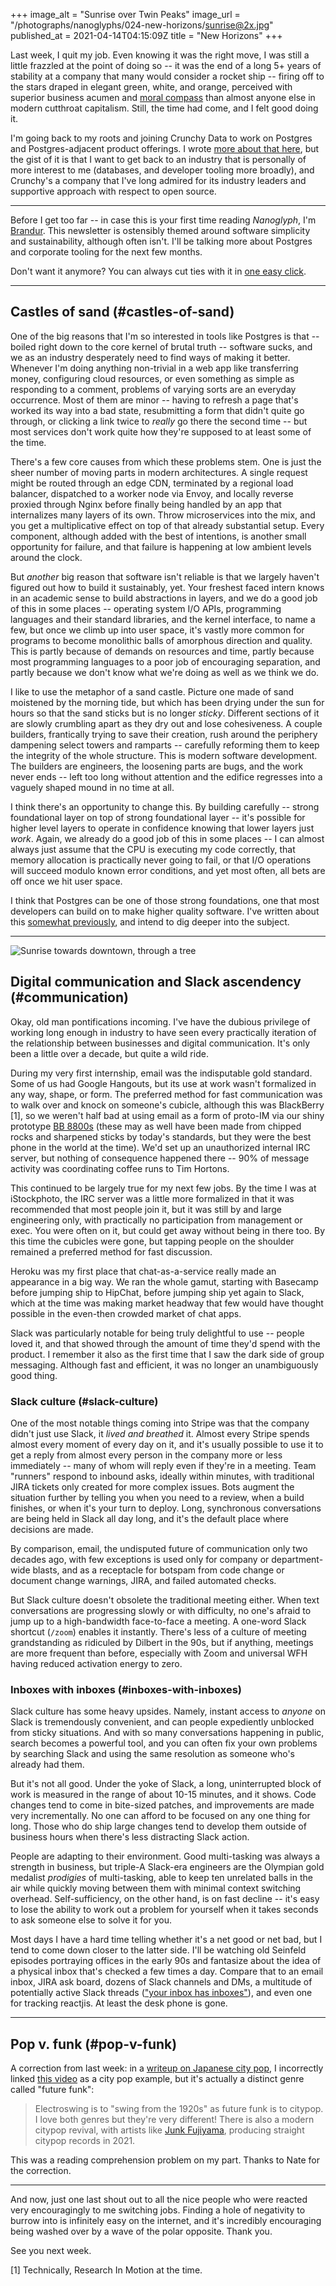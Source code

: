 +++
image_alt = "Sunrise over Twin Peaks"
image_url = "/photographs/nanoglyphs/024-new-horizons/sunrise@2x.jpg"
published_at = 2021-04-14T04:15:09Z
title = "New Horizons"
+++

Last week, I quit my job. Even knowing it was the right move, I was still a little frazzled at the point of doing so -- it was the end of a long 5+ years of stability at a company that many would consider a rocket ship -- firing off to the stars draped in elegant green, white, and orange, perceived with superior business acumen and [moral compass](https://stripe.com/climate) than almost anyone else in modern cutthroat capitalism. Still, the time had come, and I felt good doing it.

I'm going back to my roots and joining Crunchy Data to work on Postgres and Postgres-adjacent product offerings. I wrote [more about that here](/fragments/crunchy), but the gist of it is that I want to get back to an industry that is personally of more interest to me (databases, and developer tooling more broadly), and Crunchy's a company that I've long admired for its industry leaders and supportive approach with respect to open source.

---

Before I get too far -- in case this is your first time reading _Nanoglyph_, I'm [Brandur](https://twitter.com/brandur). This newsletter is ostensibly themed around software simplicity and sustainability, although often isn't. I'll be talking more about Postgres and corporate tooling for the next few months.

Don't want it anymore? You can always cut ties with it in [one easy click](%unsubscribe_url%).

---

## Castles of sand (#castles-of-sand)

One of the big reasons that I'm so interested in tools like Postgres is that -- boiled right down to the core kernel of brutal truth -- software sucks, and we as an industry desperately need to find ways of making it better. Whenever I'm doing anything non-trivial in a web app like transferring money, configuring cloud resources, or even something as simple as responding to a comment, problems of varying sorts are an everyday occurrence. Most of them are minor -- having to refresh a page that's worked its way into a bad state, resubmitting a form that didn't quite go through, or clicking a link twice to _really_ go there the second time -- but most services don't work quite how they're supposed to at least some of the time.

There's a few core causes from which these problems stem. One is just the sheer number of moving parts in modern architectures. A single request might be routed through an edge CDN, terminated by a regional load balancer, dispatched to a worker node via Envoy, and locally reverse proxied through Nginx before finally being handled by an app that internalizes many layers of its own. Throw microservices into the mix, and you get a multiplicative effect on top of that already substantial setup. Every component, although added with the best of intentions, is another small opportunity for failure, and that failure is happening at low ambient levels around the clock.

But _another_ big reason that software isn't reliable is that we largely haven't figured out how to build it sustainably, yet. Your freshest faced intern knows in an academic sense to build abstractions in layers, and we do a good job of this in some places -- operating system I/O APIs, programming languages and their standard libraries, and the kernel interface, to name a few, but once we climb up into user space, it's vastly more common for programs to become monolithic balls of amorphous direction and quality. This is partly because of demands on resources and time, partly because most programming languages to a poor job of encouraging separation, and partly because we don't know what we're doing as well as we think we do.

I like to use the metaphor of a sand castle. Picture one made of sand moistened by the morning tide, but which has been drying under the sun for hours so that the sand sticks but is no longer _sticky_. Different sections of it are slowly crumbling apart as they dry out and lose cohesiveness. A couple builders, frantically trying to save their creation, rush around the periphery dampening select towers and ramparts -- carefully reforming them to keep the integrity of the whole structure. This is modern software development. The builders are engineers, the loosening parts are bugs, and the work never ends -- left too long without attention and the edifice regresses into a vaguely shaped mound in no time at all.

I think there's an opportunity to change this. By building carefully -- strong foundational layer on top of strong foundational layer -- it's possible for higher level layers to operate in confidence knowing that lower layers just _work_. Again, we already do a good job of this in some places -- I can almost always just assume that the CPU is executing my code correctly, that memory allocation is practically never going to fail, or that I/O operations will succeed modulo known error conditions, and yet most often, all bets are off once we hit user space.

I think that Postgres can be one of those strong foundations, one that most developers can build on to make higher quality software. I've written about this [somewhat previously](/acid), and intend to dig deeper into the subject.

---

<img src="/photographs/nanoglyphs/024-new-horizons/sunrise-tree@2x.jpg" alt="Sunrise towards downtown, through a tree" class="wide">

## Digital communication and Slack ascendency (#communication)

Okay, old man pontifications incoming. I've have the dubious privilege of working long enough in industry to have seen every practically iteration of the relationship between businesses and digital communication. It's only been a little over a decade, but quite a wild ride.

During my very first internship, email was the indisputable gold standard. Some of us had Google Hangouts, but its use at work wasn't formalized in any way, shape, or form. The preferred method for fast communication was to walk over and knock on someone's cubicle, although this was BlackBerry [1], so we weren't half bad at using email as a form of proto-IM via our shiny prototype [BB 8800s](https://www.gsmarena.com/blackberry_8800-1911.php) (these may as well have been made from chipped rocks and sharpened sticks by today's standards, but they were the best phone in the world at the time). We'd set up an unauthorized internal IRC server, but nothing of consequence happened there -- 90% of message activity was coordinating coffee runs to Tim Hortons.

This continued to be largely true for my next few jobs. By the time I was at iStockphoto, the IRC server was a little more formalized in that it was recommended that most people join it, but it was still by and large engineering only, with practically no participation from management or exec. You were often on it, but could get away without being in there too. By this time the cubicles were gone, but tapping people on the shoulder remained a preferred method for fast discussion.

Heroku was my first place that chat-as-a-service really made an appearance in a big way. We ran the whole gamut, starting with Basecamp before jumping ship to HipChat, before jumping ship yet again to Slack, which at the time was making market headway that few would have thought possible in the even-then crowded market of chat apps.

Slack was particularly notable for being truly delightful to use -- people loved it, and that showed through the amount of time they'd spend with the product. I remember it also as the first time that I saw the dark side of group messaging. Although fast and efficient, it was no longer an unambiguously good thing.

### Slack culture (#slack-culture)

One of the most notable things coming into Stripe was that the company didn't just use Slack, it _lived and breathed_ it. Almost every Stripe spends almost every moment of every day on it, and it's usually possible to use it to get a reply from almost every person in the company more or less immediately -- many of whom will reply even if they're in a meeting. Team "runners" respond to inbound asks, ideally within minutes, with traditional JIRA tickets only created for more complex issues. Bots augment the situation further by telling you when you need to a review, when a build finishes, or when it's your turn to deploy. Long, synchronous conversations are being held in Slack all day long, and it's the default place where decisions are made.

By comparison, email, the undisputed future of communication only two decades ago, with few exceptions is used only for company or department-wide blasts, and as a receptacle for botspam from code change or document change warnings, JIRA, and failed automated checks.

But Slack culture doesn't obsolete the traditional meeting either. When text conversations are progressing slowly or with difficulty, no one's afraid to jump up to a high-bandwidth face-to-face a meeting. A one-word Slack shortcut (`/zoom`) enables it instantly. There's less of a culture of meeting grandstanding as ridiculed by Dilbert in the 90s, but if anything, meetings are more frequent than before, especially with Zoom and universal WFH having reduced activation energy to zero.

### Inboxes with inboxes (#inboxes-with-inboxes)

Slack culture has some heavy upsides. Namely, instant access to _anyone_ on Slack is tremendously convenient, and can people expediently unblocked from sticky situations. And with so many conversations happening in public, search becomes a powerful tool, and you can often fix your own problems by searching Slack and using the same resolution as someone who's already had them.

But it's not all good. Under the yoke of Slack, a long, uninterrupted block of work is measured in the range of about 10-15 minutes, and it shows. Code changes tend to come in bite-sized patches, and improvements are made very incrementally. No one can afford to be focused on any one thing for long. Those who do ship large changes tend to develop them outside of business hours when there's less distracting Slack action.

People are adapting to their environment. Good multi-tasking was always a strength in business, but triple-A Slack-era engineers are the Olympian gold medalist _prodigies_ of multi-tasking, able to keep ten unrelated balls in the air while quickly moving between them with minimal context switching overhead. Self-sufficiency, on the other hand, is on fast decline -- it's easy to lose the ability to work out a problem for yourself when it takes seconds to ask someone else to solve it for you.

Most days I have a hard time telling whether it's a net good or net bad, but I tend to come down closer to the latter side. I'll be watching old Seinfeld episodes portraying offices in the early 90s and fantasize about the idea of a physical inbox that's checked a few times a day. Compare that to an email inbox, JIRA ask board, dozens of Slack channels and DMs, a multitude of potentially active Slack threads (["your inbox has inboxes"](https://twitter.com/triskweline/status/1035073193550249984)), and even one for tracking reactjis. At least the desk phone is gone.

---

## Pop v. funk (#pop-v-funk)

A correction from last week: in a [writeup on Japanese city pop](/nanoglyphs/023-enhancement#japanese-city-pop), I incorrectly linked [this video](https://www.youtube.com/watch?v=qXC4AyjRikg&t=3246s) as a city pop example, but it's actually a distinct genre called "future funk":

> Electroswing is to "swing from the 1920s" as future funk is to citypop. I love both genres but they're very different! There is also a modern citypop revival, with artists like [Junk Fujiyama](https://soundcloud.com/oases-ong/junk-fujiyama), producing straight citypop records in 2021.

This was a reading comprehension problem on my part. Thanks to Nate for the correction.

---

And now, just one last shout out to all the nice people who were reacted very encouragingly to me switching jobs. Finding a hole of negativity to burrow into is infinitely easy on the internet, and it's incredibly encouraging being washed over by a wave of the polar opposite. Thank you.

See you next week.

[1] Technically, Research In Motion at the time.
